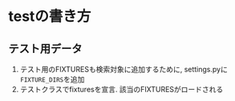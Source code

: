 # testの書き方

## テスト用データ

1. テスト用のFIXTURESも検索対象に追加するために, settings.pyに`FIXTURE_DIRS`を追加
2. テストクラスでfixturesを宣言. 該当のFIXTURESがロードされる


